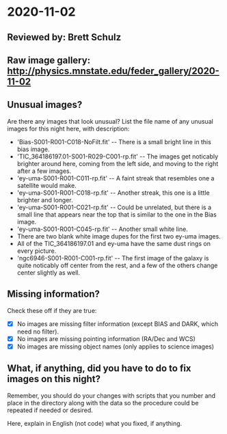 # 2020-11-02

## Reviewed by:   Brett Schulz

## Raw image gallery: http://physics.mnstate.edu/feder_gallery/2020-11-02

## Unusual images?

Are there any images that look unusual? List the file name of any unusual images for this night here, with description:

+ 'Bias-S001-R001-C018-NoFilt.fit' -- There is a small bright line in this bias image.
+ 'TIC_364186197.01-S001-R029-C001-rp.fit' -- The images get noticably brighter around here, coming from the left side, and moving to the right after a few images.
+ 'ey-uma-S001-R001-C011-rp.fit' -- A faint streak that resembles one a satellite would make.
+ 'ey-uma-S001-R001-C018-rp.fit' -- Another streak, this one is a little brighter and longer.
+ 'ey-uma-S001-R001-C021-rp.fit' -- Could be unrelated, but there is a small line that appears near the top that is similar to the one in the Bias image.
+ 'ey-uma-S001-R001-C045-rp.fit' -- Another small white line.
+ There are two blank white image dupes for the first two ey-uma images.
+ All of the TIC_364186197.01 and ey-uma have the same dust rings on every picture.
+ 'ngc6946-S001-R001-C001-rp.fit' -- The first image of the galaxy is quite noticably off center from the rest, and a few of the others change center slightly as well.


## Missing information?

Check these off if they are true:

- [X] No images are missing filter information (except BIAS and DARK, which need no filter).
- [X] No images are missing pointing information (RA/Dec and WCS)
- [X] No images are missing object names (only applies to science images)

## What, if anything, did you have to do to fix images on this night?

Remember, you should do your changes with scripts that you number and place in the
directory along with the data so the procedure could be repeated if needed or
desired.

Here, explain in English (not code) what you fixed, if anything.
